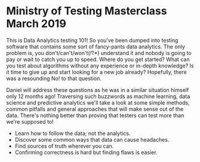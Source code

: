 # Ministry of Testing Masterclass March 2019

This is Data Analytics testing 101! So you've been dumped into testing software that contains some sort of fancy-pants data analytics. The only problem is, you don't/can't/won't(*!*?*) understand it and nobody is going to pay or wait to catch you up to speed. Where do you get started? What can you test about algorithms without any experience or in-depth knowledge? Is it time to give up and start looking for a new job already? Hopefully, there was a resounding No! to that question.

Daniel will address these questions as he was in a similar situation himself only 12 months ago! Traversing such buzzwords as machine learning, data science and predictive analytics we'll take a look at some simple methods, common pitfalls and general approaches that will make sense out of the data. There's nothing better than proving that testers can test more than we're supposed to!

* Learn how to follow the data; not the analytics.
* Discover some common ways that data can cause headaches.
* Find sources of truth wherever you can.
* Confirming correctness is hard but finding flaws is easier.